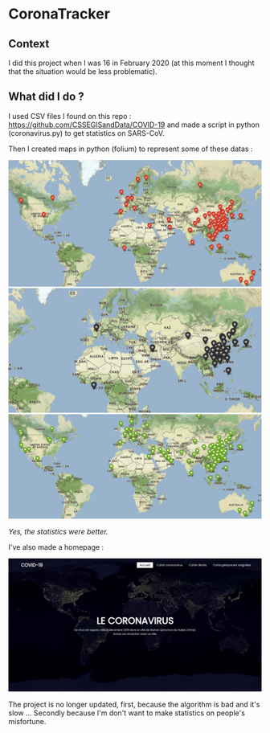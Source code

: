 # CoronaTracker

## Context

I did this project when I was 16 in February 2020 (at this moment I thought that the situation would be less problematic). 

## What did I do ?

I used CSV files I found on this repo : https://github.com/CSSEGISandData/COVID-19 and made a script in python (coronavirus.py) to get statistics on SARS-CoV.

Then I created maps in python (folium) to represent some of these datas :

![alt text](image_readme/map_confirmed.png) ![alt text](image_readme/map_died_people.png) ![alt text](image_readme/recovered_people.png)

*Yes, the statistics were better.*

I've also made a homepage :

![alt text](image_readme/homepage.png) 
 


The project is no longer updated, first, because the algorithm is bad and it's slow ... Secondly because I'm don't want to make statistics on people's misfortune.





